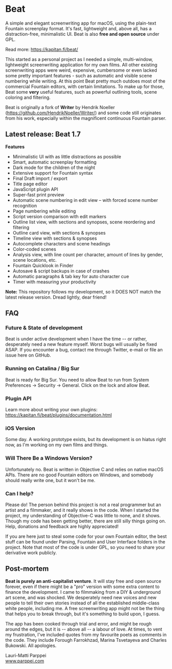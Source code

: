 # Beat

A simple and elegant screenwriting app for macOS, using the plain-text Fountain screenplay format. It's fast, lightweight and, above all, has a distraction-free, minimalistic UI. Beat is also **free and open source** under GPL.

Read more: https://kapitan.fi/beat/

This started as a personal project as I needed a simple, multi-window, lightweight screenwriting application for my own films. All other existing screenwriting apps were weird, expensive, cumbersome or even lacked some pretty important features - such as automatic and visible scene numbering while writing. At this point Beat pretty much outdoes most of the commercial Fountain editors, with certain limitations. To make up for those, Beat some **very** useful features, such as powerful outlining tools, scene coloring and filtering. 

Beat is originally a fork of **Writer** by Hendrik Noeller (https://github.com/HendrikNoeller/Writer/) and some code still originates from his work, especially within the magnificent continuous Fountain parser. 


## Latest release: Beat 1.7

**Features**
* Minimalistic UI with as little distractions as possible
* Smart, automatic screenplay formatting
* Dark mode for the children of the night
* Extensive support for Fountain syntax
* Final Draft import / export
* Title page editor
* JavaScript plugin API
* Super-fast print preview
* Automatic scene numbering in edit view – with forced scene number recognition
* Page numbering while editing
* Script version comparison with edit markers
* Outline list view, with sections and synopses, scene reordering and filtering
* Outline card view, with sections & synopses
* Timeline view with sections & synopses
* Autocomplete characters and scene headings
* Color-coded scenes
* Analysis view, with line count per character, amount of lines by gender, scene locations, etc.
* Fountain Quicklook in Finder
* Autosave & script backups in case of crashes 
* Automatic paragraphs & tab key for auto character cue
* Timer with measuring your productivity

**Note:** This repository follows my development, so it DOES NOT match the latest release version. Dread lightly, dear friend!


## FAQ

### Future & State of development

Beat is under active development when I have the time -- or rather, desperately need a new feature myself. Worst bugs will usually be fixed ASAP. If you encounter a bug, contact me through Twitter, e-mail or file an issue here on GitHub. 

### Running on Catalina / Big Sur

Beat is ready for Big Sur. You need to allow Beat to run from System Preferences → Security → General. Click on the lock and allow Beat.

### Plugin API

Learn more about writing your own plugins: https://kapitan.fi/beat/plugins/documentation.html

### iOS Version

Some day. A working prototype exists, but its development is on hiatus right now, as I'm working on my own films and things.  

### Will There Be a Windows Version? 

Unfortunately no. Beat is written in Objective C and relies on native macOS APIs. There are no good Fountain editors on Windows, and somebody should really write one, but it won't be me.

### Can I help?

Please do! The person behind this project is not a real programmer but an artist and a filmmaker, and it really shows in the code. When I started the project, my understanding of Objective-C was little to none, and it shows. Though my code has been getting better, there are still silly things going on. Help, donations and feedback are highly appreciated! 

If you are here just to steal some code for your own Fountain editor, the best stuff can be found under Parsing, Fountain and User Interface folders in the project. Note that most of the code is under GPL, so you need to share your derivative work publicly. 

## Post-mortem

**Beat is purely an anti-capitalist venture**. It will stay free and open source forever, even if there might be a "pro" version with some extra content to finance the development. I came to filmmaking from a DIY & underground art scene, and was shocked. We desperately need new voices and new people to tell their own stories instead of all the established middle-class white people, including me. A free screenwriting app might not be the thing that helps you to break through, but it's something to build upon, I guess. 

The app has been cooked through trial and error, and might be rough around the edges, but it is -- above all -- a labour of love. At times, to vent my frustration, I've included quotes from my favourite poets as comments in the code. They include Forough Farrokhzad, Marina Tsvetayeva and Charles Bukowski. All apologies.

Lauri-Matti Parppei  
www.parppei.com  
